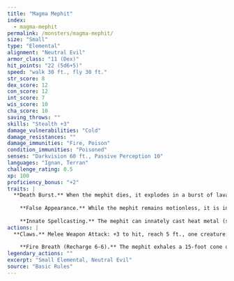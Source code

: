 ```yaml
---
title: "Magma Mephit"
index:
  - magma-mephit
permalink: /monsters/magma-mephit/
size: "Small"
type: "Elemental"
alignment: "Neutral Evil"
armor_class: "11 (Dex)"
hit_points: "22 (5d6+5)"
speed: "walk 30 ft., fly 30 ft."
str_score: 8
dex_score: 12
con_score: 12
int_score: 7
wis_score: 10
cha_score: 10
saving_throws: ""
skills: "Stealth +3"
damage_vulnerabilities: "Cold"
damage_resistances: ""
damage_immunities: "Fire, Poison"
condition_immunities: "Poisoned"
senses: "Darkvision 60 ft., Passive Perception 10"
languages: "Ignan, Terran"
challenge_rating: 0.5
xp: 100
proficiency_bonus: "+2"
traits: |
  **Death Burst.** When the mephit dies, it explodes in a burst of lava. Each creature within 5 ft. of it must make a DC 11 Dexterity saving throw, taking 7 (2d6) fire damage on a failed save, or half as much damage on a successful one.
    
    **False Appearance.** While the mephit remains motionless, it is indistinguishable from an ordinary mound of magma.
    
    **Innate Spellcasting.** The mephit can innately cast heat metal (spell save DC 10), requiring no material components. Its innate spellcasting ability is Charisma.
actions: |
  **Claws.** Melee Weapon Attack: +3 to hit, reach 5 ft., one creature. Hit: 3 (1d4 + 1) slashing damage plus 2 (1d4) fire damage.
    
    **Fire Breath (Recharge 6-6).** The mephit exhales a 15-foot cone of fire. Each creature in that area must make a DC 11 Dexterity saving throw, taking 7 (2d6) fire damage on a failed save, or half as much damage on a successful one.  
legendary_actions: ""
excerpt: "Small Elemental, Neutral Evil"
source: "Basic Rules"
---
```

